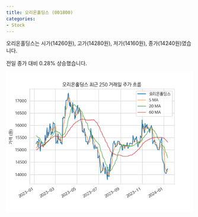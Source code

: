 ```yaml
---
title: 오리온홀딩스 (001800)
categories:
- Stock
---
```


오리온홀딩스는 시가(14260원), 고가(14280원), 저가(14160원), 종가(14240원)였습니다.

전일 종가 대비 0.28% 상승했습니다.

<!-- more -->

![001800](/assets/images/stock/001800.png)